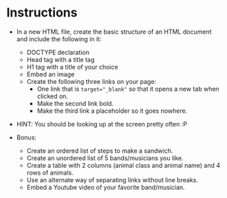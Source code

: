 # Instructions

- In a new HTML file, create the basic structure of an HTML document and include the following in it:

  - DOCTYPE declaration
  - Head tag with a title tag
  - H1 tag with a title of your choice
  - Embed an image
  - Create the following three links on your page:
    - One link that is `target="_blank"` so that it opens a new tab when clicked on.
    - Make the second link bold.
    - Make the third link a placeholder so it goes nowhere.

- HINT: You should be looking up at the screen pretty often :P

- Bonus:
  - Create an ordered list of steps to make a sandwich.
  - Create an unordered list of 5 bands/musicians you like.
  - Create a table with 2 columns (animal class and animal name) and 4 rows of animals.
  - Use an alternate way of separating links without line breaks.
  - Embed a Youtube video of your favorite band/musician.
